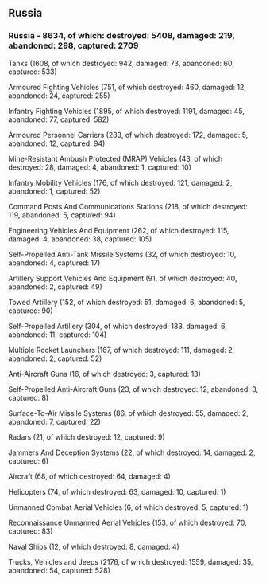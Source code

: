 
 
 ## Russia
 
 ### Russia - 8634, of which: destroyed: 5408, damaged: 219, abandoned: 298, captured: 2709

 

 

 Tanks (1608, of which destroyed: 942, damaged: 73, abandoned: 60, captured: 533)

 Armoured Fighting Vehicles (751, of which destroyed: 460, damaged: 12, abandoned: 24, captured: 255)

 Infantry Fighting Vehicles (1895, of which destroyed: 1191, damaged: 45, abandoned: 77, captured: 582)

 Armoured Personnel Carriers (283, of which destroyed: 172, damaged: 5, abandoned: 12, captured: 94)

 Mine-Resistant Ambush Protected (MRAP) Vehicles (43, of which destroyed: 28, damaged: 4, abandoned: 1, captured: 10)

 Infantry Mobility Vehicles (176, of which destroyed: 121, damaged: 2, abandoned: 1, captured: 52)

 Command Posts And Communications Stations (218, of which destroyed: 119, abandoned: 5, captured: 94)

 Engineering Vehicles And Equipment (262, of which destroyed: 115, damaged: 4, abandoned: 38, captured: 105)

 Self-Propelled Anti-Tank Missile Systems (32, of which destroyed: 10, abandoned: 4, captured: 17)

 Artillery Support Vehicles And Equipment (91, of which destroyed: 40, abandoned: 2, captured: 49)

 Towed Artillery (152, of which destroyed: 51, damaged: 6, abandoned: 5, captured: 90)

 Self-Propelled Artillery (304, of which destroyed: 183, damaged: 6, abandoned: 11, captured: 104)

 Multiple Rocket Launchers (167, of which destroyed: 111, damaged: 2, abandoned: 2, captured: 52)

 Anti-Aircraft Guns (16, of which destroyed: 3, captured: 13)

 Self-Propelled Anti-Aircraft Guns (23, of which destroyed: 12, abandoned: 3, captured: 8)

 Surface-To-Air Missile Systems (86, of which destroyed: 55, damaged: 2, abandoned: 7, captured: 22)

 Radars (21, of which destroyed: 12, captured: 9)

 Jammers And Deception Systems (22, of which destroyed: 14, damaged: 2, captured: 6)

 Aircraft (68, of which destroyed: 64, damaged: 4)

 Helicopters (74, of which destroyed: 63, damaged: 10, captured: 1)

 Unmanned Combat Aerial Vehicles (6, of which destroyed: 5, captured: 1)

 Reconnaissance Unmanned Aerial Vehicles (153, of which destroyed: 70, captured: 83)

 Naval Ships (12, of which destroyed: 8, damaged: 4)

 Trucks, Vehicles and Jeeps (2176, of which destroyed: 1559, damaged: 35, abandoned: 54, captured: 528)

